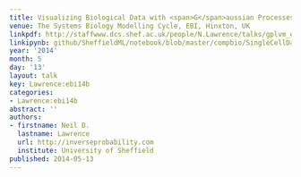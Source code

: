 ```yaml
---
title: Visualizing Biological Data with <span>G</span>aussian Processes
venue: The Systems Biology Modelling Cycle, EBI, Hinxton, UK
linkpdf: http://staffwww.dcs.shef.ac.uk/people/N.Lawrence/talks/gplvm_ebi14.pdf
linkipynb: github/SheffieldML/notebook/blob/master/compbio/SingleCellDataWithGPy.ipynb
year: '2014'
month: 5
day: '13'
layout: talk
key: Lawrence:ebi14b
categories:
- Lawrence:ebi14b
abstract: ''
authors:
- firstname: Neil D.
  lastname: Lawrence
  url: http://inverseprobability.com
  institute: University of Sheffield
published: 2014-05-13
---
```


